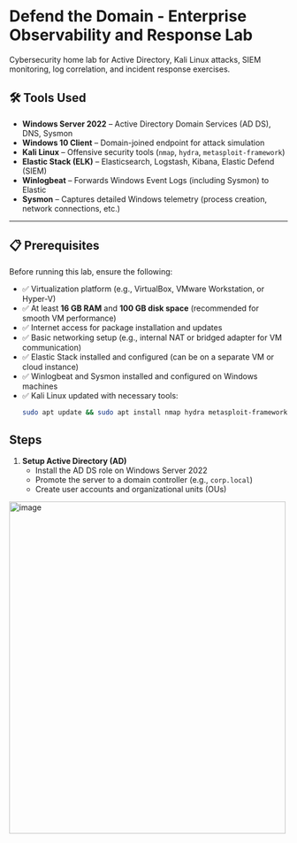 # Defend the Domain - Enterprise Observability and Response Lab
Cybersecurity home lab for Active Directory, Kali Linux attacks, SIEM monitoring, log correlation, and incident response exercises.

## 🛠️ Tools Used

- **Windows Server 2022** – Active Directory Domain Services (AD DS), DNS, Sysmon
- **Windows 10 Client** – Domain-joined endpoint for attack simulation
- **Kali Linux** – Offensive security tools (`nmap`, `hydra`, `metasploit-framework`)
- **Elastic Stack (ELK)** – Elasticsearch, Logstash, Kibana, Elastic Defend (SIEM)
- **Winlogbeat** – Forwards Windows Event Logs (including Sysmon) to Elastic
- **Sysmon** – Captures detailed Windows telemetry (process creation, network connections, etc.)

---

## 📋 Prerequisites

Before running this lab, ensure the following:

- ✅ Virtualization platform (e.g., VirtualBox, VMware Workstation, or Hyper-V)
- ✅ At least **16 GB RAM** and **100 GB disk space** (recommended for smooth VM performance)
- ✅ Internet access for package installation and updates
- ✅ Basic networking setup (e.g., internal NAT or bridged adapter for VM communication)
- ✅ Elastic Stack installed and configured (can be on a separate VM or cloud instance)
- ✅ Winlogbeat and Sysmon installed and configured on Windows machines
- ✅ Kali Linux updated with necessary tools:
  ```bash
  sudo apt update && sudo apt install nmap hydra metasploit-framework

## Steps

1. **Setup Active Directory (AD)**
   - Install the AD DS role on Windows Server 2022
   - Promote the server to a domain controller (e.g., `corp.local`)
   - Create user accounts and organizational units (OUs)
<img width="500" height="600" alt="image" src="https://github.com/user-attachments/assets/1d3c9cec-dc2e-41cc-ab14-35d0a4d2fc03" />

